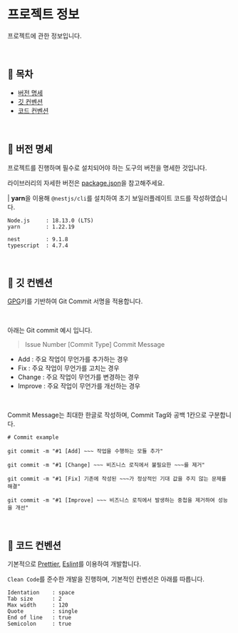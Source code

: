 # 프로젝트 정보

프로젝트에 관한 정보입니다.

<br>

## 📝 목차

- [버전 명세](#-%EB%B2%84%EC%A0%84-%EB%AA%85%EC%84%B8)
- [깃 컨벤션](#-%EA%B9%83-%EC%BB%A8%EB%B2%A4%EC%85%98)
- [코드 컨벤션](#-%EC%BD%94%EB%93%9C-%EC%BB%A8%EB%B2%A4%EC%85%98)

<br>

## 📌 버전 명세

프로젝트를 진행하며 필수로 설치되어야 하는 도구의 버전을 명세한 것입니다.<br>

라이브러리의 자세한 버전은 [package.json](../package.json)을 참고해주세요.<br>

| **yarn**을 이용해 `@nestjs/cli`를 설치하여 초기 보일러플레이트 코드를 작성하였습니다.

```PLAIN
Node.js     : 18.13.0 (LTS)
yarn        : 1.22.19

nest        : 9.1.8
typescript  : 4.7.4
```

<br>

## 💬 깃 컨벤션

[GPG](https://gnupg.org/)키를 기반하여 Git Commit 서명을 적용합니다.<br>

<br>

아래는 Git commit 예시 입니다.

> Issue Number [Commit Type] Commit Message

- Add : 주요 작업이 무언가를 추가하는 경우
- Fix : 주요 작업이 무언가를 고치는 경우
- Change : 주요 작업이 무언가를 변경하는 경우
- Improve : 주요 작업이 무언가를 개선하는 경우

<br>

Commit Message는 최대한 한글로 작성하며, Commit Tag와 공백 1칸으로 구분합니다.

```SHELL
# Commit example

git commit -m "#1 [Add] ~~~ 작업을 수행하는 모듈 추가"

git commit -m "#1 [Change] ~~~ 비즈니스 로직에서 불필요한 ~~~를 제거"

git commit -m "#1 [Fix] 기존에 작성된 ~~~가 정상적인 기대 값을 주지 않는 문제를 해결"

git commit -m "#1 [Improve] ~~~ 비즈니스 로직에서 발생하는 중첩을 제거하여 성능을 개선"
```

<br>

## 🎨 코드 컨벤션

기본적으로 [Prettier](https://github.com/prettier/prettier), [Eslint](https://eslint.org/)를 이용하여 개발합니다.<br>

`Clean Code`를 준수한 개발을 진행하며, 기본적인 컨벤션은 아래를 따릅니다.<br>

```PALIN
Identation    : space
Tab size      : 2
Max width     : 120
Quote         : single
End of line   : true
Semicolon     : true
```
